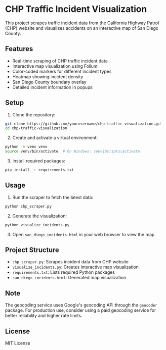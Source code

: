 # CHP Traffic Incident Visualization

This project scrapes traffic incident data from the California Highway Patrol (CHP) website and visualizes accidents on an interactive map of San Diego County.

## Features

- Real-time scraping of CHP traffic incident data
- Interactive map visualization using Folium
- Color-coded markers for different incident types
- Heatmap showing incident density
- San Diego County boundary overlay
- Detailed incident information in popups

## Setup

1. Clone the repository:
```bash
git clone https://github.com/yourusername/chp-traffic-visualization.git
cd chp-traffic-visualization
```

2. Create and activate a virtual environment:
```bash
python -m venv venv
source venv/bin/activate  # On Windows: venv\Scripts\activate
```

3. Install required packages:
```bash
pip install -r requirements.txt
```

## Usage

1. Run the scraper to fetch the latest data:
```bash
python chp_scraper.py
```

2. Generate the visualization:
```bash
python visualize_incidents.py
```

3. Open `san_diego_incidents.html` in your web browser to view the map.

## Project Structure

- `chp_scraper.py`: Scrapes incident data from CHP website
- `visualize_incidents.py`: Creates interactive map visualization
- `requirements.txt`: Lists required Python packages
- `san_diego_incidents.html`: Generated map visualization

## Note

The geocoding service uses Google's geocoding API through the `geocoder` package. For production use, consider using a paid geocoding service for better reliability and higher rate limits.

## License

MIT License 